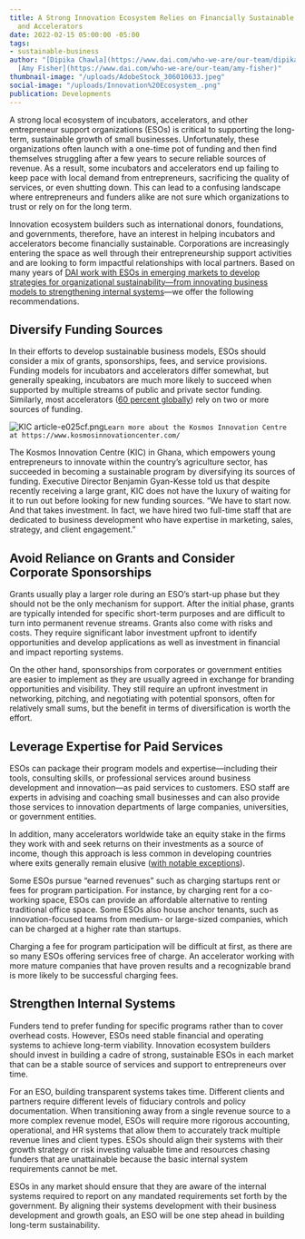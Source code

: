 ```yaml
---
title: A Strong Innovation Ecosystem Relies on Financially Sustainable Incubators
  and Accelerators
date: 2022-02-15 05:00:00 -05:00
tags:
- sustainable-business
author: "[Dipika Chawla](https://www.dai.com/who-we-are/our-team/dipika-chawla) and
  [Amy Fisher](https://www.dai.com/who-we-are/our-team/amy-fisher)"
thumbnail-image: "/uploads/AdobeStock_306010633.jpeg"
social-image: "/uploads/Innovation%20Ecosystem_.png"
publication: Developments
---
```


A strong local ecosystem of incubators, accelerators, and other entrepreneur support organizations (ESOs) is critical to supporting the long-term, sustainable growth of small businesses. Unfortunately, these organizations often launch with a one-time pot of funding and then find themselves struggling after a few years to secure reliable sources of revenue. As a result, some incubators and accelerators end up failing to keep pace with local demand from entrepreneurs, sacrificing the quality of services, or even shutting down. This can lead to a confusing landscape where entrepreneurs and funders alike are not sure which organizations to trust or rely on for the long term.

Innovation ecosystem builders such as international donors, foundations, and governments, therefore, have an interest in helping incubators and accelerators become financially sustainable. Corporations are increasingly entering the space as well through their entrepreneurship support activities and are looking to form impactful relationships with local partners. Based on many years of [DAI work with ESOs in emerging markets to develop strategies for organizational sustainability—from innovating business models to strengthening internal systems](https://www.dai.com/our-work/solutions/sustainable/sustainable-business-enterprise-innovation)—we offer the following recommendations. 

## Diversify Funding Sources

In their efforts to develop sustainable business models, ESOs should consider a mix of grants, sponsorships, fees, and service provisions. Funding models for incubators and accelerators differ somewhat, but generally speaking, incubators are much more likely to succeed when supported by multiple streams of public and private sector funding. Similarly, most accelerators ([60 percent globally](https://www.galidata.org/accelerators/)) rely on two or more sources of funding.

![KIC article-e025cf.png](/uploads/KIC%20article-e025cf.png)`Learn more about the Kosmos Innovation Centre at https://www.kosmosinnovationcenter.com/`

The Kosmos Innovation Centre (KIC) in Ghana, which empowers young entrepreneurs to innovate within the country’s agriculture sector, has succeeded in becoming a sustainable program by diversifying its sources of funding.  Executive Director Benjamin Gyan-Kesse told us that despite recently receiving a large grant, KIC does not have the luxury of waiting for it to run out before looking for new funding sources. “We have to start now. And that takes investment. In fact, we have hired two full-time staff that are dedicated to business development who have expertise in marketing, sales, strategy, and client engagement.” 

## Avoid Reliance on Grants and Consider Corporate Sponsorships

Grants usually play a larger role during an ESO’s start-up phase but they should not be the only mechanism for support. After the initial phase, grants are typically intended for specific short-term purposes and are difficult to turn into permanent revenue streams. Grants also come with risks and costs. They require significant labor investment upfront to identify opportunities and develop applications as well as investment in financial and impact reporting systems. 

On the other hand, sponsorships from corporates or government entities are easier to implement as they are usually agreed in exchange for branding opportunities and visibility. They still require an upfront investment in networking, pitching, and negotiating with potential sponsors, often for relatively small sums, but the benefit in terms of diversification is worth the effort.

## Leverage Expertise for Paid Services
 
ESOs can package their program models and expertise—including their tools, consulting skills, or professional services around business development and innovation—as paid services to customers. ESO staff are experts in advising and coaching small businesses and can also provide those services to innovation departments of large companies, universities, or government entities. 

In addition, many accelerators worldwide take an equity stake in the firms they work with and seek returns on their investments as a source of income, though this approach is less common in developing countries where exits generally remain elusive ([with notable exceptions](https://about.crunchbase.com/blog/digest-africa-launches-the-2020-index-report-with-crunchbase/)).

Some ESOs pursue “earned revenues” such as charging startups rent or fees for program participation. For instance, by charging rent for a co-working space, ESOs can provide an affordable alternative to renting traditional office space. Some ESOs also house anchor tenants, such as innovation-focused teams from medium- or large-sized companies, which can be charged at a higher rate than startups. 

Charging a fee for program participation will be difficult at first, as there are so many ESOs offering services free of charge. An accelerator working with more mature companies that have proven results and a recognizable brand is more likely to be successful charging fees.

## Strengthen Internal Systems

Funders tend to prefer funding for specific programs rather than to cover overhead costs. However, ESOs need stable financial and operating systems to achieve long-term viability. Innovation ecosystem builders should invest in building a cadre of strong, sustainable ESOs in each market that can be a stable source of services and support to entrepreneurs over time.

For an ESO, building transparent systems takes time. Different clients and partners require different levels of fiduciary controls and policy documentation. When transitioning away from a single revenue source to a more complex revenue model, ESOs will require more rigorous accounting, operational, and HR systems that allow them to accurately track multiple revenue lines and client types. ESOs should align their systems with their growth strategy or risk investing valuable time and resources chasing funders that are unattainable because the basic internal system requirements cannot be met.
  
ESOs in any market should ensure that they are aware of the internal systems required to report on any mandated requirements set forth by the government. By aligning their systems development with their business development and growth goals, an ESO will be one step ahead in building long-term sustainability. 